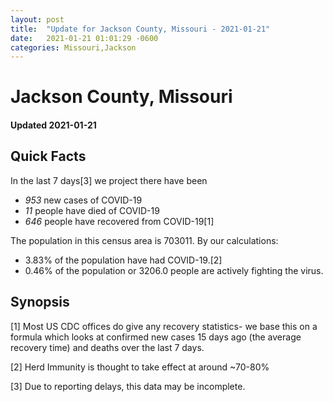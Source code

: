 ```yaml
---
layout: post
title:  "Update for Jackson County, Missouri - 2021-01-21"
date:   2021-01-21 01:01:29 -0600
categories: Missouri,Jackson
---
```


# Jackson County, Missouri
#### Updated 2021-01-21

## Quick Facts

In the last 7 days[3] we project there have been
- *953* new cases of COVID-19
- *11* people have died of COVID-19
- *646* people have recovered from COVID-19[1]

The population in this census area is 703011. By our calculations:
- 3.83% of the population have had COVID-19.[2]
- 0.46% of the population or 3206.0 people are actively fighting the virus.

## Synopsis




[1] Most US CDC offices do give any recovery statistics- we base this on a formula which looks at confirmed new cases
15 days ago (the average recovery time) and deaths over the last 7 days.

[2] Herd Immunity is thought to take effect at around ~70-80%

[3] Due to reporting delays, this data may be incomplete.
 
    